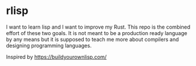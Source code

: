 # rlisp

I want to learn lisp and I want to improve my Rust. This repo is the combined effort of these two goals. It is not meant to be a production ready language by any means but it is supposed to teach me more about compilers and designing programming languages.

Inspired by https://buildyourownlisp.com/
